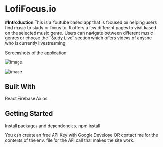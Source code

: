 # LofiFocus.io

**#Introduction**
This is a Youtube based app that is focused on helping users find music to study or focus to.
It offers a few different pages to visit based on the selected music genre. Users can navigate between different music genres or choose the "Study Live" section which offers videos of anyone who is currently livestreaming. 

Screenshots of the application.

![image](https://user-images.githubusercontent.com/76694402/125972861-a080044e-f9a0-477f-b83c-8b15b1bb23d2.png)

![image](https://user-images.githubusercontent.com/76694402/126063121-14d96114-c6cd-4526-945b-b5979ebbea09.png)


## Built With

React
Firebase
Axios

## Getting Started

Install packages and dependencies.
npm install

You can create an free API Key with Google Develope OR contact me for the contents of the env. file for the API call that makes the site work.




